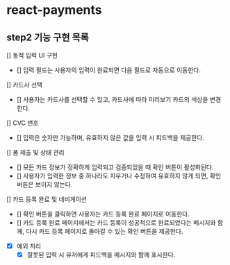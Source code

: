 # react-payments

## step2 기능 구현 목록

[] 동적 입력 UI 구현
  - [] 입력 필드는 사용자의 입력이 완료되면 다음 필드로 자동으로 이동한다.
  
[] 카드사 선택
  - [] 사용자는 카드사를 선택할 수 있고, 카드사에 따라 미리보기 카드의 색상을 변경한다.

[] CVC 번호
  - [] 입력은 숫자만 가능하며, 유효하지 않은 값을 입력 시 피드백을 제공한다.

[] 폼 제출 및 상태 관리
  - [] 모든 카드 정보가 정확하게 입력되고 검증되었을 때 확인 버튼이 활성화된다.
  - [] 사용자가 입력한 정보 중 하나라도 지우거나 수정하여 유효하지 않게 되면, 확인 버튼은 보이지 않는다.

[] 카드 등록 완료 및 네비게이션
  - [] 확인 버튼을 클릭하면 사용자는 카드 등록 완료 페이지로 이동한다.
  - [] 카드 등록 완료 페이지에서는 카드 등록이 성공적으로 완료되었다는 메시지와 함께, 다시 카드 등록 페이지로 돌아갈 수 있는 확인 버튼을 제공한다.

- [x] 예외 처리
  - [x] 잘못된 입력 시 유저에게 피드백을 메시지와 함께 표시한다.
